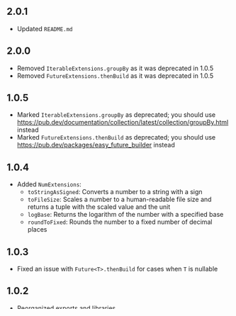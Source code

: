 ## 2.0.1

- Updated `README.md`

## 2.0.0

- Removed `IterableExtensions.groupBy` as it was deprecated in 1.0.5
- Removed `FutureExtensions.thenBuild` as it was deprecated in 1.0.5

## 1.0.5

- Marked `IterableExtensions.groupBy` as deprecated; you should use https://pub.dev/documentation/collection/latest/collection/groupBy.html instead
- Marked `FutureExtensions.thenBuild` as deprecated; you should use https://pub.dev/packages/easy_future_builder instead

## 1.0.4

- Added `NumExtensions`:
  - `toStringAsSigned`: Converts a number to a string with a sign
  - `toFileSize`: Scales a number to a human-readable file size and returns a tuple with the scaled value and the unit
  - `logBase`: Returns the logarithm of the number with a specified base
  - `roundToFixed`: Rounds the number to a fixed number of decimal places

## 1.0.3

- Fixed an issue with `Future<T>.thenBuild` for cases when `T` is nullable

## 1.0.2

- Reorganized exports and libraries

## 1.0.1

- Added `ClickToCopyText` widget

## 1.0.0

- Initial release 🎉
- Added `DateTimeExtensions`
- Added `FutureExtensions`
- Added `IterableExtensions`
- Added `TargetPlatformExtensions`
